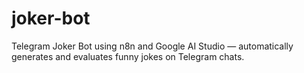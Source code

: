 # joker-bot
Telegram Joker Bot using n8n and Google AI Studio — automatically generates and evaluates funny jokes on Telegram chats.
